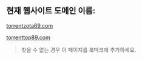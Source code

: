 ## 현재 웹사이트 도메인 이름:

[torrentzota69.com](https://torrentzota69.com)

[torrenttop89.com](https://torrenttop89.com)


> 찾을 수 없는 경우 이 페이지를 북마크에 추가하세요.
